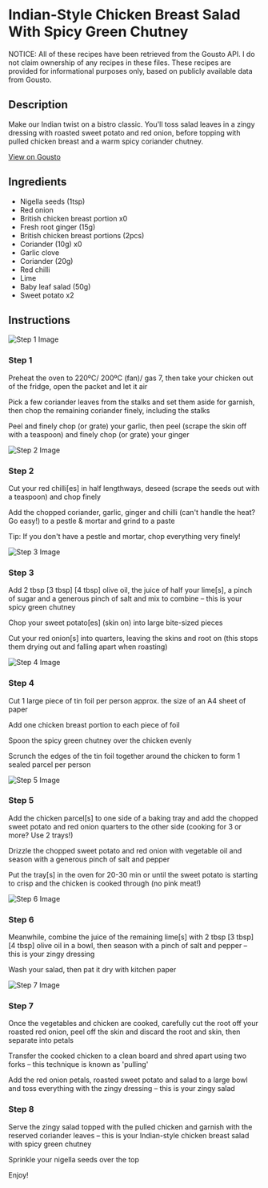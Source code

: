 # Indian-Style Chicken Breast Salad With Spicy Green Chutney

NOTICE: All of these recipes have been retrieved from the Gousto API. I do not claim ownership of any recipes in these files. These recipes are provided for informational purposes only, based on publicly available data from Gousto.

## Description

Make our Indian twist on a bistro classic. You'll toss salad leaves in a zingy dressing with roasted sweet potato and red onion, before topping with pulled chicken breast and a warm spicy coriander chutney.

[View on Gousto](https://www.gousto.co.uk/recipes/cookbook/indian-style-chicken-breast-salad-with-spicy-green-chutney)

## Ingredients

- Nigella seeds (1tsp)
- Red onion
- British chicken breast portion x0
- Fresh root ginger (15g)
- British chicken breast portions (2pcs)
- Coriander (10g) x0
- Garlic clove
- Coriander (20g)
- Red chilli
- Lime
- Baby leaf salad (50g)
- Sweet potato x2

## Instructions

![Step 1 Image](https://production-media.gousto.co.uk/cms/recipe-step-image/Step-1-1680600174293-x200.jpg)

### Step 1

Preheat the oven to 220ºC/ 200ºC (fan)/ gas 7, then take your chicken out of the fridge, open the packet and let it air

Pick a few coriander leaves from the stalks and set them aside for garnish, then chop the remaining coriander finely, including the stalks

Peel and finely chop (or grate) your garlic, then peel (scrape the skin off with a teaspoon) and finely chop (or grate) your ginger

![Step 2 Image](https://production-media.gousto.co.uk/cms/recipe-step-image/Step-2-1680600177724-x200.jpg)

### Step 2

Cut your red chilli[es] in half lengthways, deseed (scrape the seeds out with a teaspoon) and chop finely

Add the chopped coriander, garlic, ginger and chilli (can't handle the heat? Go easy!) to a pestle & mortar and grind to a paste

Tip: If you don't have a pestle and mortar, chop everything very finely!

![Step 3 Image](https://production-media.gousto.co.uk/cms/recipe-step-image/Step-3-1680600181842-x200.jpg)

### Step 3

Add 2 tbsp <span class="text-purple">[3 tbsp]</span> <span class="text-danger">[4 tbsp] </span>olive oil, the juice of half your lime[s], a pinch of sugar and a generous pinch of salt and mix to combine – this is your spicy green chutney

Chop your sweet potato[es] (skin on) into large bite-sized pieces

Cut your red onion[s] into quarters, leaving the skins and root on (this stops them drying out and falling apart when roasting)

![Step 4 Image](https://production-media.gousto.co.uk/cms/recipe-step-image/Step-4-1680600185606-x200.jpg)

### Step 4

Cut 1 large piece of tin foil per person approx. the size of an A4 sheet of paper

Add one chicken breast portion to each piece of foil

Spoon the spicy green chutney over the chicken evenly

Scrunch the edges of the tin foil together around the chicken to form 1 sealed parcel per person

![Step 5 Image](https://production-media.gousto.co.uk/cms/recipe-step-image/Step-5-1680600189947-x200.jpg)

### Step 5

Add the chicken parcel[s] to one side of a baking tray and add the chopped sweet potato and red onion quarters to the other side (cooking for 3 or more? Use 2 trays!)

Drizzle the chopped sweet potato and red onion with vegetable oil and season with a generous pinch of salt and pepper

Put the tray[s] in the oven for 20-30 min or until the sweet potato is starting to crisp and the chicken is cooked through (no pink meat!)

![Step 6 Image](https://production-media.gousto.co.uk/cms/recipe-step-image/Step-6-1680600193454-x200.jpg)

### Step 6

Meanwhile, combine the juice of the remaining lime[s] with 2 tbsp <span class="text-purple">[3 tbsp]</span> <span class="text-danger">[4 tbsp] </span>olive oil in a bowl, then season with a pinch of salt and pepper – this is your zingy dressing

Wash your salad, then pat it dry with kitchen paper

![Step 7 Image](https://production-media.gousto.co.uk/cms/recipe-step-image/Step-7-1680600197490-x200.jpg)

### Step 7

Once the vegetables and chicken are cooked, carefully cut the root off your roasted red onion, peel off the skin and discard the root and skin, then separate into petals

Transfer the cooked chicken to a clean board and shred apart using two forks – this technique is known as 'pulling'

Add the red onion petals, roasted sweet potato and salad to a large bowl and toss everything with the zingy dressing – this is your zingy salad

### Step 8

Serve the zingy salad topped with the pulled chicken and garnish with the reserved coriander leaves – this is your Indian-style chicken breast salad with spicy green chutney

Sprinkle your nigella seeds over the top

Enjoy!

